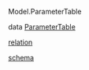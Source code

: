 Model.ParameterTable

data [ParameterTable](Model-ParameterTable.html#t:ParameterTable)

[relation](Model-ParameterTable.html#v:relation)

[schema](Model-ParameterTable.html#v:schema)
